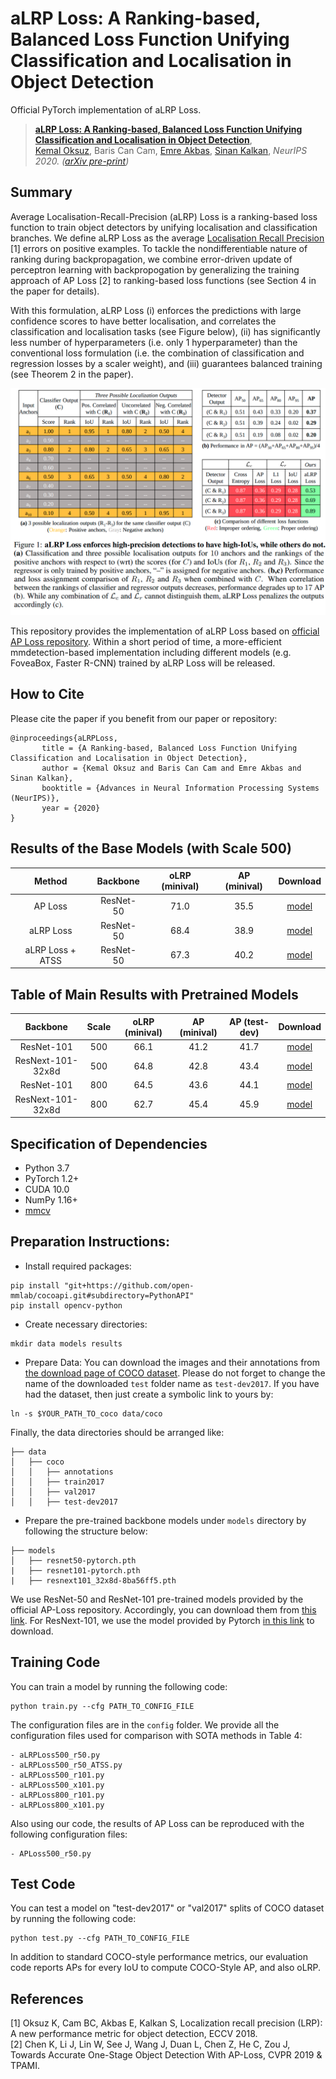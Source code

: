# aLRP Loss: A Ranking-based, Balanced Loss Function Unifying Classification and Localisation in Object Detection 

Official PyTorch implementation of aLRP Loss.

> [**aLRP Loss: A Ranking-based, Balanced Loss Function Unifying Classification and Localisation in Object Detection**](https://arxiv.org/abs/2009.13592),            
> [Kemal Oksuz](https://kemaloksuz.github.io/), Baris Can Cam, [Emre Akbas](http://user.ceng.metu.edu.tr/~emre/), [Sinan Kalkan](http://www.kovan.ceng.metu.edu.tr/~sinan/),
> *NeurIPS 2020. ([arXiv pre-print](https://arxiv.org/abs/2009.13592))*

## Summary

Average Localisation-Recall-Precision (aLRP) Loss is a ranking-based loss function to train object detectors by unifying localisation and classification branches. We define aLRP Loss as the average [Localisation Recall Precision](https://arxiv.org/abs/1807.01696) [1] errors on positive examples. To tackle the nondifferentiable nature of ranking during backpropagation, we combine error-driven update of perceptron learning with backpropogation by generalizing the training approach of AP Loss [2] to ranking-based loss functions (see Section 4 in the paper for details). 

With this formulation, aLRP Loss (i) enforces the predictions with large confidence scores to have better localisation, and correlates the classification and localisation tasks (see Figure below), (ii) has significantly less number of hyperparameters (i.e. only 1 hyperparameter) than the conventional loss formulation (i.e. the combination of classification and regression losses by a scaler weight), and (iii) guarantees balanced training (see Theorem 2 in the paper).

![aLRP Toy Example](assets/Teaser.png)

This repository provides the implementation of aLRP Loss based on [official AP Loss repository](https://github.com/cccorn/AP-loss). Within a short period of time, a more-efficient mmdetection-based implementation including different models (e.g. FoveaBox, Faster R-CNN) trained by aLRP Loss will be released. 

## How to Cite

Please cite the paper if you benefit from our paper or repository:
```
@inproceedings{aLRPLoss,
       title = {A Ranking-based, Balanced Loss Function Unifying Classification and Localisation in Object Detection},
       author = {Kemal Oksuz and Baris Can Cam and Emre Akbas and Sinan Kalkan},
       booktitle = {Advances in Neural Information Processing Systems (NeurIPS)},
       year = {2020}
}
```
## Results of the Base Models (with Scale 500)

|    Method     |  Backbone   | oLRP (minival) | AP (minival) | Download  |
| :-------------: | :-----: | :------------: | :------------: | :-------: |
|    AP Loss    |  ResNet-50  |   71.0   |   35.5  | [model](https://drive.google.com/file/d/1_RJdIlPrVLdSwlEWfD5M-k1MrWSkZ-Wi/view?usp=sharing)|
|    aLRP Loss  | ResNet-50 |   68.4  |   38.9   | [model](https://drive.google.com/file/d/1I7_T4zwvc-ncMlMWNbqRZ2TgzstU7svs/view?usp=sharing)|
|    aLRP Loss + ATSS   | ResNet-50 |   67.3   |   40.2  | [model](https://drive.google.com/file/d/1oRquKgfsYPUA3OZYpL6Hn2Yw0VQm9_Mg/view?usp=sharing)|

## Table of Main Results with Pretrained Models

|    Backbone     |  Scale   | oLRP (minival) | AP (minival) | AP (test-dev) | Download  |
| :-------------: | :-----: | :------------: | :------------: | :----: | :-------: |
|    ResNet-101    |  500  |   66.1   |   41.2   |  41.7  | [model](https://drive.google.com/file/d/1ihhXuh49_PeGkfldo9LoD7GXWTi-ZaNc/view?usp=sharing)|
| ResNext-101-32x8d    | 500 |   64.8  |   42.8   |  43.4  | [model](https://drive.google.com/file/d/1NKFu0gxjEPbyFvYzTFppYrZHBeo4XIis/view?usp=sharing)|
|    ResNet-101   | 800 |   64.5   |   43.6   |  44.1  | [model](https://drive.google.com/file/d/1vymO5NeUTSHX2ZYWYtiJv-80T4FtSmAp/view?usp=sharing)|
| ResNext-101-32x8d | 800  |   62.7   |   45.4   |  45.9  | [model](https://drive.google.com/file/d/1gCrjqCc9i5-A4y-R6Xxbfpv1DiAH41Fy/view?usp=sharing)|

## Specification of Dependencies
- Python 3.7
- PyTorch 1.2+
- CUDA 10.0
- NumPy 1.16+
- [mmcv](https://github.com/open-mmlab/mmcv)

## Preparation Instructions:

- Install required packages:
```
pip install "git+https://github.com/open-mmlab/cocoapi.git#subdirectory=PythonAPI"
pip install opencv-python
```
- Create necessary directories:
```
mkdir data models results
```
- Prepare Data: You can download the images and their annotations from [the download page of COCO dataset](http://cocodataset.org/#download). Please do not forget to change the name of the downloaded `test` folder name as `test-dev2017`. If you have had the dataset, then just create a symbolic link to yours by:
```
ln -s $YOUR_PATH_TO_coco data/coco
```
Finally, the data directories should be arranged like:
```
├── data
│   ├── coco
│   │   ├── annotations
│   │   ├── train2017
│   │   ├── val2017
│   │   ├── test-dev2017
```
- Prepare the pre-trained backbone models under `models` directory by following the structure below:
```
├── models
│   ├── resnet50-pytorch.pth
|   ├── resnet101-pytorch.pth
|   ├── resnext101_32x8d-8ba56ff5.pth
```
We use ResNet-50 and ResNet-101 pre-trained models provided by the official AP-Loss repository. Accordingly, you can download them from [this link](https://1drv.ms/u/s!AgPNhBALXYVSa1pQCFJNNk6JgaA?e=PqhsWD). For ResNext-101, we use the model provided by Pytorch [in this link](https://download.pytorch.org/models/resnext101_32x8d-8ba56ff5.pth) to download.

## Training Code
You can train a model by running the following code:

```
python train.py --cfg PATH_TO_CONFIG_FILE
```
The configuration files are in the `config` folder. We provide all the configuration files used for comparison with SOTA methods in Table 4:
```
- aLRPLoss500_r50.py
- aLRPLoss500_r50_ATSS.py
- aLRPLoss500_r101.py
- aLRPLoss500_x101.py
- aLRPLoss800_r101.py
- aLRPLoss800_x101.py
```
Also using our code, the results of AP Loss can be reproduced with the following configuration files:
```
- APLoss500_r50.py
```

## Test Code
You can test a model on "test-dev2017" or "val2017" splits of COCO dataset by running the following code:
```
python test.py --cfg PATH_TO_CONFIG_FILE
```
In addition to standard COCO-style performance metrics, our evaluation code reports APs for every IoU to compute COCO-Style AP, and also oLRP.



## References
[1] Oksuz K, Cam BC, Akbas E, Kalkan S, Localization recall precision (LRP): A new performance metric for object detection, ECCV 2018.  
[2] Chen K, Li J, Lin W, See J, Wang J, Duan L, Chen Z, He C, Zou J, Towards Accurate One-Stage Object Detection With AP-Loss, CVPR 2019 & TPAMI.
